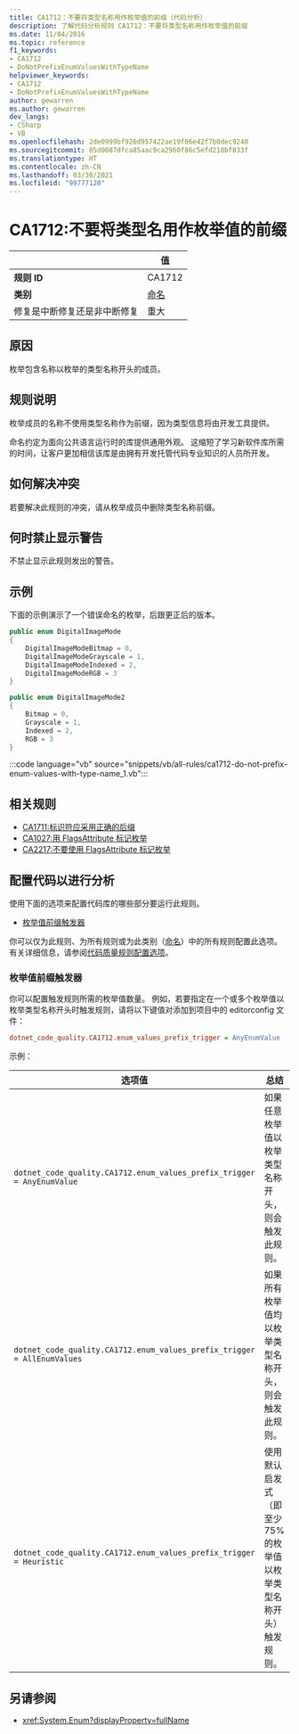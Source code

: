 ```yaml
---
title: CA1712：不要将类型名称用作枚举值的前缀（代码分析）
description: 了解代码分析规则 CA1712：不要将类型名称用作枚举值的前缀
ms.date: 11/04/2016
ms.topic: reference
f1_keywords:
- CA1712
- DoNotPrefixEnumValuesWithTypeName
helpviewer_keywords:
- CA1712
- DoNotPrefixEnumValuesWithTypeName
author: gewarren
ms.author: gewarren
dev_langs:
- CSharp
- VB
ms.openlocfilehash: 2de0999bf926d957422ae19f06e42f7b0dec9240
ms.sourcegitcommit: 05d0087dfca85aac9ca2960f86c5efd218bf833f
ms.translationtype: HT
ms.contentlocale: zh-CN
ms.lasthandoff: 03/30/2021
ms.locfileid: "99777120"
---
```

# <a name="ca1712-do-not-prefix-enum-values-with-type-name"></a>CA1712:不要将类型名用作枚举值的前缀

| | 值 |
|-|-|
| **规则 ID** |CA1712|
| **类别** |[命名](naming-warnings.md)|
| 修复是中断修复还是非中断修复 |重大|

## <a name="cause"></a>原因

枚举包含名称以枚举的类型名称开头的成员。

## <a name="rule-description"></a>规则说明

枚举成员的名称不使用类型名称作为前缀，因为类型信息将由开发工具提供。

命名约定为面向公共语言运行时的库提供通用外观。 这缩短了学习新软件库所需的时间，让客户更加相信该库是由拥有开发托管代码专业知识的人员所开发。

## <a name="how-to-fix-violations"></a>如何解决冲突

若要解决此规则的冲突，请从枚举成员中删除类型名称前缀。

## <a name="when-to-suppress-warnings"></a>何时禁止显示警告

不禁止显示此规则发出的警告。

## <a name="example"></a>示例

下面的示例演示了一个错误命名的枚举，后跟更正后的版本。

```csharp
public enum DigitalImageMode
{
    DigitalImageModeBitmap = 0,
    DigitalImageModeGrayscale = 1,
    DigitalImageModeIndexed = 2,
    DigitalImageModeRGB = 3
}

public enum DigitalImageMode2
{
    Bitmap = 0,
    Grayscale = 1,
    Indexed = 2,
    RGB = 3
}
```

:::code language="vb" source="snippets/vb/all-rules/ca1712-do-not-prefix-enum-values-with-type-name_1.vb":::

## <a name="related-rules"></a>相关规则

- [CA1711:标识符应采用正确的后缀](ca1711.md)
- [CA1027:用 FlagsAttribute 标记枚举](ca1027.md)
- [CA2217:不要使用 FlagsAttribute 标记枚举](ca2217.md)

## <a name="configure-code-to-analyze"></a>配置代码以进行分析

使用下面的选项来配置代码库的哪些部分要运行此规则。

- [枚举值前缀触发器](#enum-values-prefix-trigger)

你可以仅为此规则、为所有规则或为此类别（[命名](naming-warnings.md)）中的所有规则配置此选项。 有关详细信息，请参阅[代码质量规则配置选项](../code-quality-rule-options.md)。

### <a name="enum-values-prefix-trigger"></a>枚举值前缀触发器

你可以配置触发规则所需的枚举值数量。 例如，若要指定在一个或多个枚举值以枚举类型名称开头时触发规则，请将以下键值对添加到项目中的 editorconfig 文件：

```ini
dotnet_code_quality.CA1712.enum_values_prefix_trigger = AnyEnumValue
```

示例：

| 选项值 | 总结 |
| --- | --- |
|`dotnet_code_quality.CA1712.enum_values_prefix_trigger = AnyEnumValue` | 如果任意枚举值以枚举类型名称开头，则会触发此规则。
|`dotnet_code_quality.CA1712.enum_values_prefix_trigger = AllEnumValues` | 如果所有枚举值均以枚举类型名称开头，则会触发此规则。
|`dotnet_code_quality.CA1712.enum_values_prefix_trigger = Heuristic` | 使用默认启发式（即至少 75% 的枚举值以枚举类型名称开头）触发规则。

## <a name="see-also"></a>另请参阅

- <xref:System.Enum?displayProperty=fullName>
